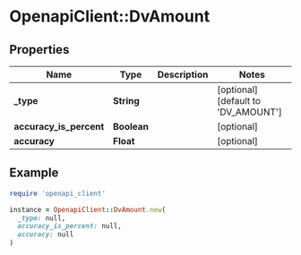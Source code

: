 # OpenapiClient::DvAmount

## Properties

| Name | Type | Description | Notes |
| ---- | ---- | ----------- | ----- |
| **_type** | **String** |  | [optional][default to &#39;DV_AMOUNT&#39;] |
| **accuracy_is_percent** | **Boolean** |  | [optional] |
| **accuracy** | **Float** |  | [optional] |

## Example

```ruby
require 'openapi_client'

instance = OpenapiClient::DvAmount.new(
  _type: null,
  accuracy_is_percent: null,
  accuracy: null
)
```

